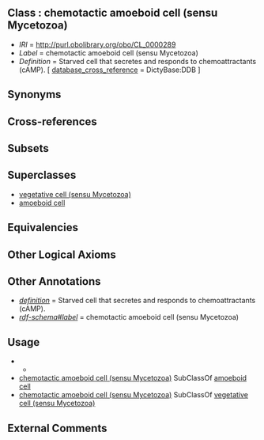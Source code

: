 
## Class : chemotactic amoeboid cell (sensu Mycetozoa)

 * *IRI* = http://purl.obolibrary.org/obo/CL_0000289
 * *Label* = chemotactic amoeboid cell (sensu Mycetozoa)
 * *Definition* = Starved cell that secretes and responds to chemoattractants (cAMP). [ [database_cross_reference](../../ef/oboInOwl#hasDbXref.md) = DictyBase:DDB ]

## Synonyms


## Cross-references


## Subsets


## Superclasses

 * [vegetative cell (sensu Mycetozoa)](../../CL/63/CL_0000263.md)
 * [amoeboid cell](../../CL/32/CL_0000732.md)

## Equivalencies


## Other Logical Axioms


## Other Annotations

 * *[definition](../../IAO/15/IAO_0000115.md)* = Starved cell that secretes and responds to chemoattractants (cAMP).
 * *[rdf-schema#label](../../el/rdf-schema#label.md)* = chemotactic amoeboid cell (sensu Mycetozoa)

## Usage

 * -
 * [chemotactic amoeboid cell (sensu Mycetozoa)](../../CL/89/CL_0000289.md) SubClassOf [amoeboid cell](../../CL/32/CL_0000732.md)
 * [chemotactic amoeboid cell (sensu Mycetozoa)](../../CL/89/CL_0000289.md) SubClassOf [vegetative cell (sensu Mycetozoa)](../../CL/63/CL_0000263.md)

## External Comments

